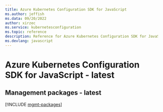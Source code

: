 ```yaml
---
title: Azure Kubernetes Configuration SDK for JavaScript
ms.author: jeffish
ms.data: 09/20/2022
author: xirzec
ms.service: kubernetesconfiguration
ms.topic: reference
description: Reference for Azure Kubernetes Configuration SDK for JavaScript
ms.devlang: javascript
---
```

# Azure Kubernetes Configuration SDK for JavaScript - latest

## Management packages - latest
[!INCLUDE [mgmt-packages](kubernetes-configuration-mgmt-index.md)]